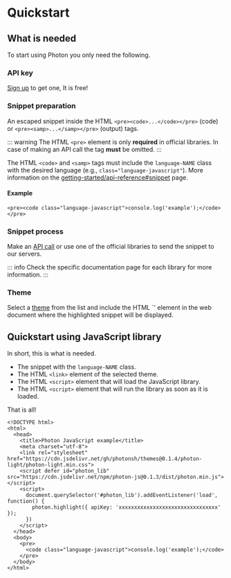 # Quickstart

## What is needed

To start using Photon you only need the following.

### API key

[Sign up](https://photon.sh/signup) to get one, It is free!

### Snippet preparation

An escaped snippet inside the HTML `<pre><code>...</code></pre>` (code) or `<pre><samp>...</samp></pre>` (output) tags.

::: warning
The HTML `<pre>` element is only **required** in official libraries. In case of making an API call the tag **must** be omitted.
:::

The HTML `<code>` and `<samp>` tags must include the `language-NAME` class with the desired language (e.g., `class="language-javascript"`). More information on the [getting-started/api-reference#snippet](https://photon.sh/docs/getting-started/api-reference#snippet) page.

#### Example

``` {.language-html}
<pre><code class="language-javascript">console.log('example');</code></pre>
```

### Snippet process

Make an [API call](https://photon.sh/docs/getting-started/api-reference#http-request) or use one of the official libraries to send the snippet to our servers.

::: info
Check the specific documentation page for each library for more information.
:::

### Theme

Select a [theme](https://photon.sh/docs/themes/list) from the list and include the HTML `<link>' element in the web document where the highlighted snippet will be displayed.

## Quickstart using JavaScript library

In short, this is what is needed.

* The snippet with the `language-NAME` class.
* The HTML `<link>` element of the selected theme.
* The HTML `<script>` element that will load the JavaScript library.
* The HTML `<script>` element that will run the library as soon as it is loaded.

That is all!

``` {.language-html data-add="9-11" data-highlight="6,12-17"}
<!DOCTYPE html>
<html>
  <head>
    <title>Photon JavaScript example</title>
    <meta charset="utf-8">
    <link rel="stylesheet" href="https://cdn.jsdelivr.net/gh/photonsh/themes@0.1.4/photon-light/photon-light.min.css">
    <script defer id="photon_lib" src="https://cdn.jsdelivr.net/npm/photon-js@0.1.3/dist/photon.min.js"></script>
    <script>
      document.querySelector('#photon_lib').addEventListener('load', function() {
        photon.highlight({ apiKey: 'xxxxxxxxxxxxxxxxxxxxxxxxxxxxxxxx' });
      })
    </script>
  </head>
  <body>
    <pre>
      <code class="language-javascript">console.log('example');</code>
    </pre>
  </body>
</html>
```
